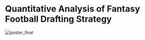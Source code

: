 # Quantitative Analysis of Fantasy Football Drafting Strategy

![poster_final](https://user-images.githubusercontent.com/97262131/192899846-0090a2b6-5d7a-4831-81df-c7a67b19bb2b.jpg)
